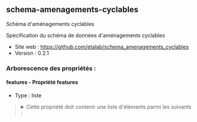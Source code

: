<MenuSchema />

## schema-amenagements-cyclables

Schéma d'aménagements cyclables

Spécification du schéma de données d'aménagements cyclables

- Site web : https://github.com/etalab/schema_amenagements_cyclables
- Version : 0.2.1

### Arborescence des propriétés :

#### features - Propriété features
- Type : liste

<blockquote>
<details>

<summary>Cette propriété doit contenir une liste d'éléments parmi les suivants :</summary>

#### GeoJSON Feature - Propriété features
- Valeur optionnelle
- Type : dictionnaire (clés-valeurs)

<blockquote>
<details>

<summary>Cet objet doit contenir les champs suivants :</summary>

#### properties - Propriété properties
- Type : dictionnaire (clés-valeurs)

<blockquote>
<details>

<summary>Cet objet doit contenir les champs suivants :</summary>

#### id_local - Propriété id_local
> *Description : Identifiant unique pérenne défini par la collectivité*<br>
> *Exemple : 751AC*
- Valeur optionnelle
- Type : chaîne de caractères

#### reseau_loc - Propriété reseau_loc
> *Description : Type de réseau structurant local auquel l'aménagement appartient*<br>
> *Exemple : Structurant*
- Valeur optionnelle
- Type : chaîne de caractères
- Valeurs autorisées :
   - REV
   - Structurant
   - Autre

#### nom_loc - Propriété nom_loc
- Type : liste

<blockquote>
<details>

<summary>Cette propriété doit contenir une liste d'éléments parmi les suivants :</summary>

#### nom_loc - Propriété nom_loc
> *Description : Nom et numéro des itinéraires locaux*<br>
> *Exemple : V1*
- Valeur optionnelle
- Type : chaîne de caractères

</details>
</blockquote>

#### code_com - Propriété code_com
> *Description : Code INSEE de la commune (5 caractères alphanumériques)*<br>
> *Exemple : 75114*
- Valeur optionnelle
- Type : chaîne de caractères
- Motif : `^([013-9]\d|2[AB1-9])\d{3}`

#### id_osm - Propriété id_osm
> *Description : Identifiant de l'aménagement sur OSM*<br>
> *Exemple : 7746952719*
- Valeur optionnelle
- Type : chaîne de caractères

#### num_iti - Propriété num_iti
> *Description : Numéro des itinéraires, des EuroVelo au schéma départementaux, auxquels le segment appartient. Séparé par « : »*<br>
> *Exemple : 0001:*
- Valeur optionnelle
- Type : liste

#### ame_d - Propriété ame_d
> *Description : Type d'aménagement présent sur la voie de droite*<br>
> *Exemple : BANDE CYCLABLE*
- Valeur optionnelle
- Type : chaîne de caractères
- Valeurs autorisées :
   - PISTE CYCLABLE
   - BANDE CYCLABLE
   - DOUBLE SENS CYCLABLE PISTE
   - DOUBLE SENS CYCLABLE BANDE
   - DOUBLE SENS CYCLABLE
   - VOIE VERTE
   - VELO RUE
   - COULOIR BUS+VELO
   - RAMPE
   - GOULOTTE
   - AMENAGEMENT MIXTES PIETON VELO HORS VOIE VERTE
   - CHAUSSEE A VOIE CENTRALE BANALISEE
   - ACCOTEMENT REVENTU HORS CVCB
   - AUCUN
   - AUTRE

#### regime_d - Propriété regime_d
> *Description : Régime présent sur la voie de droite*<br>
> *Exemple : AIRE PIETONNE*
- Valeur optionnelle
- Type : chaîne de caractères
- Valeurs autorisées :
   - ZONE 30
   - AIRE PIETONNE
   - ZONE DE RENCONTRE
   - EN AGGLOMERATION
   - HORS AGGLOMERATION
   - AUTRE

#### sens_d - Propriété sens_d
> *Description : Sens de circulation pour les cyclistes sur la voie de droite*<br>
> *Exemple : UNIDIRECTIONNEL*
- Valeur optionnelle
- Type : chaîne de caractères
- Valeurs autorisées :
   - UNIDIRECTIONNEL
   - BIDIRECTIONNEL

#### largeur_d - Propriété largeur_d
> *Description : Largeur hors marquage minimale utile de la voie de droite réservée au cycliste, en mètre. La largeur du marquage est exclue*<br>
> *Exemple : 3*
- Valeur optionnelle
- Type : nombre

#### local_d - Propriété local_d
> *Description : Emplacement de l'aménagement sur la voie de droite*<br>
> *Exemple : TROTTOIR*
- Valeur optionnelle
- Type : chaîne de caractères
- Valeurs autorisées :
   - TROTTOIR
   - CHAUSSEE

#### ame_g - Propriété ame_g
> *Description : Type d'aménagement présent sur la voie de gauche*<br>
> *Exemple : BANDE CYCLABLE*
- Valeur optionnelle
- Type : chaîne de caractères
- Valeurs autorisées :
   - PISTE CYCLABLE
   - BANDE CYCLABLE
   - DOUBLE SENS CYCLABLE PISTE
   - DOUBLE SENS CYCLABLE BANDE
   - DOUBLE SENS CYCLABLE
   - VOIE VERTE
   - VELO RUE
   - COULOIR BUS+VELO
   - RAMPE
   - GOULOTTE
   - AMENAGEMENT MIXTES PIETON VELO HORS VOIE VERTE
   - CHAUSSEE A VOIE CENTRALE BANALISEE
   - ACCOTEMENT REVENTU HORS CVCB
   - AUCUN
   - AUTRE

#### regime_g - Propriété regime_g
> *Description : Régime présent sur la voie de gauche*<br>
> *Exemple : AIRE PIETONNE*
- Valeur optionnelle
- Type : chaîne de caractères
- Valeurs autorisées :
   - ZONE 30
   - AIRE PIETONNE
   - ZONE DE RENCONTRE
   - EN AGGLOMERATION
   - HORS AGGLOMERATION
   - AUTRE

#### sens_g - Propriété sens_g
> *Description : Sens de circulation pour les cyclistes sur la voie de gauche*<br>
> *Exemple : UNIDIRECTIONNEL*
- Valeur optionnelle
- Type : chaîne de caractères
- Valeurs autorisées :
   - UNIDIRECTIONNEL
   - BIDIRECTIONNEL

#### largeur_g - Propriété largeur_g
> *Description : Largeur hors marquage minimale utile de la voie de gauche réservée au cycliste, en mètre. La largeur du marquage est exclue*<br>
> *Exemple : 4.1*
- Valeur optionnelle
- Type : nombre

#### local_g - Propriété local_g
> *Description : Emplacement de l'aménagement sur la voie de gauche*<br>
> *Exemple : TROTTOIR*
- Valeur optionnelle
- Type : chaîne de caractères
- Valeurs autorisées :
   - TROTTOIR
   - CHAUSSEE

#### statut_ame - Propriété statut_ame
> *Description : Niveau de réalisation de l'infrastructure*<br>
> *Exemple : PROVISOIRE*
- Valeur optionnelle
- Type : chaîne de caractères
- Valeurs autorisées :
   - EN TRAVAUX
   - EN SERVICE
   - PROVISOIRE

#### access_ame - Propriété access_ame
> *Description : Accessibilité des amanégements par type de véhicule à deux roues non motorisé*<br>
> *Exemple : VTT*
- Valeur optionnelle
- Type : chaîne de caractères
- Valeurs autorisées :
   - ROLLER
   - VTT
   - VTC
   - VELO DE ROUTE

#### date_maj - Propriété date_maj
> *Description : Date de dernière mise à jour des données du segment  Notation ISO 8601, format AAAA-MM-JJ*<br>
> *Exemple : 2020-08-15*
- Valeur optionnelle
- Type : chaîne de caractères

#### trafic_vit - Propriété trafic_vit
> *Description : Vitesse maximale autorisée pour le trafic adjacent à l'aménagement, en km/h. La vitesse 5 km/h correspond à une vitesse à l'allure du pas*<br>
> *Exemple : 80*
- Valeur optionnelle
- Type : nombre entier

#### lumiere - Propriété lumiere
> *Description : Aménagement éclairé*<br>
> *Exemple : True*
- Valeur optionnelle
- Type : booléen

#### d_service - Propriété d_service
> *Description : Date de mise en oeuvre de l'aménagement (AAAA)*<br>
> *Exemple : 2015*
- Valeur optionnelle
- Type : nombre

#### comm - Propriété comm
> *Description : Remarques éventuelles au sujet de l'aménagement*<br>
> *Exemple : forte pente sur 10 mètres*
- Valeur optionnelle
- Type : chaîne de caractères

#### source - Propriété source
> *Description : Entité ayant fourni les données*<br>
> *Exemple : Ville de Paris*
- Valeur optionnelle
- Type : chaîne de caractères

#### project_c - Propriété project_c
> *Description : Projection cartographique utilisée*<br>
> *Exemple : Peters*
- Valeur optionnelle
- Type : chaîne de caractères

#### ref_geo - Propriété ref_geo
> *Description : référentiel géographique utilisé*<br>
> *Exemple : Bdortho*
- Valeur optionnelle
- Type : chaîne de caractères

</details>
</blockquote>

</details>
</blockquote>

</details>
</blockquote>

